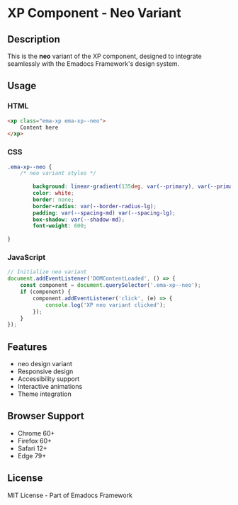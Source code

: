 # XP Component - Neo Variant

## Description
This is the **neo** variant of the XP component, designed to integrate seamlessly with the Emadocs Framework's design system.

## Usage

### HTML
```html
<xp class="ema-xp ema-xp--neo">
    Content here
</xp>
```

### CSS
```css
.ema-xp--neo {
    /* neo variant styles */
    
        background: linear-gradient(135deg, var(--primary), var(--primary-dark));
        color: white;
        border: none;
        border-radius: var(--border-radius-lg);
        padding: var(--spacing-md) var(--spacing-lg);
        box-shadow: var(--shadow-md);
        font-weight: 600;
    
}
```

### JavaScript
```javascript
// Initialize neo variant
document.addEventListener('DOMContentLoaded', () => {
    const component = document.querySelector('.ema-xp--neo');
    if (component) {
        component.addEventListener('click', (e) => {
            console.log('XP neo variant clicked');
        });
    }
});
```

## Features
- neo design variant
- Responsive design
- Accessibility support
- Interactive animations
- Theme integration

## Browser Support
- Chrome 60+
- Firefox 60+
- Safari 12+
- Edge 79+

## License
MIT License - Part of Emadocs Framework
